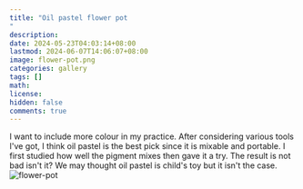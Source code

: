 ```yaml
---
title: "Oil pastel flower pot"
description: 
date: 2024-05-23T04:03:14+08:00
lastmod: 2024-06-07T14:06:07+08:00
image: flower-pot.png
categories: gallery
tags: []
math: 
license: 
hidden: false
comments: true
---
```


I want to include more colour in my practice. After considering various tools I've got, I think oil pastel is the best pick since it is mixable and portable. I first studied how well the pigment mixes then gave it a try. The result is not bad isn't it? We may thought oil pastel is child's toy but it isn't the case.
![flower-pot](flower-pot.png)

